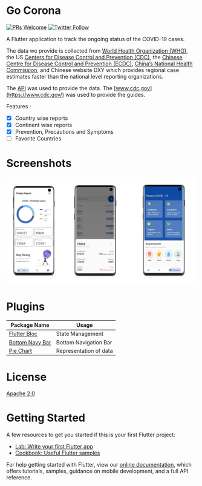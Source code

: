 # Go Corona
[![PRs Welcome](https://img.shields.io/badge/PRs-welcome-brightgreen.svg?style=flat-square)](http://makeapullrequest.com) [![Twitter Follow](https://img.shields.io/twitter/follow/r0hnx?label=Follow&style=social)](https://twitter.com/olu_tayormi)

A Flutter application to track the ongoing status of the COVID-19 cases. 

The data we provide is collected from [World Health Organization (WHO)](https://www.who.int/), the US [Centers for Disease Control and Prevention (CDC)](https://www.cdc.gov/), the [Chinese Centre for Disease Control and Prevention (ECDC)](http://www.chinacdc.cn/en/), [China’s National Health Commission](http://en.nhc.gov.cn/), and Chinese website DXY which provides regional case estimates faster than the national level reporting organizations.

The [API]( https://coronavirus-19-api.herokuapp.com/ ) was used to provide the data. The [www.cdc.gov](https://www.cdc.gov/) was used to provide the guides.

Features :

- [x] Country wise reports
- [x] Continent wise reports
- [x] Prevention, Precautions and Symptoms
- [ ] Favorite Countries

# Screenshots

<img src="screenshots/1.jpg" style="border-radius: 15px">

# Plugins

| Package Name                                                | Usage                  |
| ----------------------------------------------------------- | ---------------------- |
| [Flutter Bloc](https://pub.dev/packages/flutter_bloc)       | State Management       |
| [Bottom Navy Bar](https://pub.dev/packages/bottom_navy_bar) | Bottom Navigation Bar  |
| [Pie Chart](https://pub.dev/packages/pie_chart)             | Representation of data |

# License

[Apache 2.0](https://github.com/r0hnx/GoCorona/blob/master/LICENSE)

# Getting Started

A few resources to get you started if this is your first Flutter project:

- [Lab: Write your first Flutter app](https://flutter.dev/docs/get-started/codelab)
- [Cookbook: Useful Flutter samples](https://flutter.dev/docs/cookbook)

For help getting started with Flutter, view our
[online documentation](https://flutter.dev/docs), which offers tutorials,
samples, guidance on mobile development, and a full API reference.
